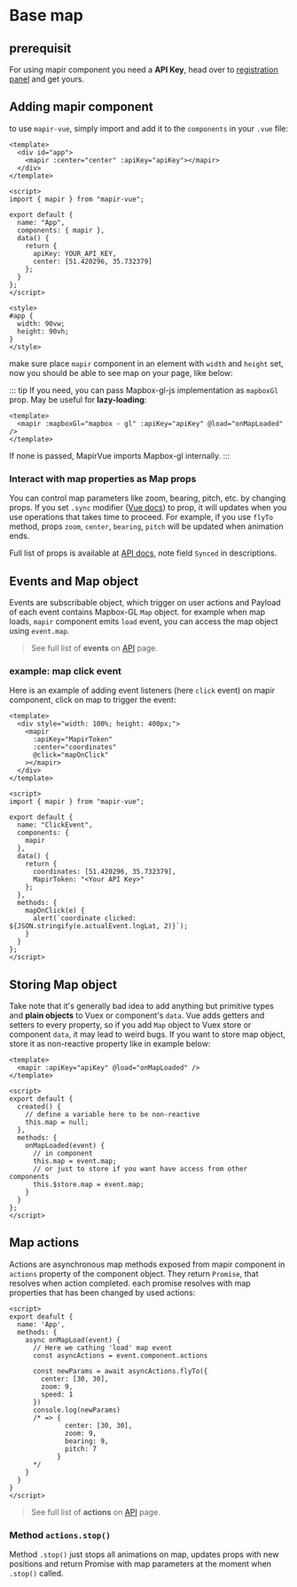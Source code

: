 # Base map

<ClientOnly>
  <Simple />
</ClientOnly>

## prerequisit

For using mapir component you need a **API Key**, head over to [registration panel](https://corp.map.ir/registration/) and get yours.

## Adding mapir component

to use `mapir-vue`, simply import and add it to the `components` in your `.vue` file:

```vue
<template>
  <div id="app">
    <mapir :center="center" :apiKey="apiKey"></mapir>
  </div>
</template>

<script>
import { mapir } from "mapir-vue";

export default {
  name: "App",
  components: { mapir },
  data() {
    return {
      apiKey: YOUR_API_KEY,
      center: [51.420296, 35.732379]
    };
  }
};
</script>

<style>
#app {
  width: 90vw;
  height: 90vh;
}
</style>
```

make sure place `mapir` component in an element with `width` and `height` set, now you should be able to see map on your page, like below:

::: tip
If you need, you can pass Mapbox-gl-js implementation as `mapboxGl` prop. May be useful for **lazy-loading**:

```vue
<template>
  <mapir :mapboxGl="mapbox - gl" :apiKey="apiKey" @load="onMapLoaded" />
</template>
```

If none is passed, MapirVue imports Mapbox-gl internally.
:::

### Interact with map properties as Map props

You can control map parameters like zoom, bearing, pitch, etc. by changing props.
If you set `.sync` modifier ([Vue docs](https://vuejs.org/v2/guide/components.html#sync-Modifier)) to prop, it will updates when you use operations that takes time to proceed. For example, if you use `flyTo` method, props `zoom`, `center`, `bearing`, `pitch` will be updated when animation ends.

Full list of props is available at [API docs](/api/#props), note field `Synced` in descriptions.

<!-- ## Map loading -->

## Events and Map object

Events are subscribable object, which trigger on user actions and
Payload of each event contains Mapbox-GL `Map` object. for example when map loads, `mapir` component emits `load` event, you can access the map object using `event.map`.

> See full list of **events** on [API](/api/#events) page.

### example: map click event

Here is an example of adding event listeners (here `click` event) on mapir component, click on map to trigger the event:

<ClientOnly>
  <ClickEvent />
</ClientOnly>

```vue
<template>
  <div style="width: 100%; height: 400px;">
    <mapir
      :apiKey="MapirToken"
      :center="coordinates"
      @click="mapOnClick"
    ></mapir>
  </div>
</template>

<script>
import { mapir } from "mapir-vue";

export default {
  name: "ClickEvent",
  components: {
    mapir
  },
  data() {
    return {
      coordinates: [51.420296, 35.732379],
      MapirToken: "<Your API Key>"
    };
  },
  methods: {
    mapOnClick(e) {
      alert(`coordinate clicked: ${JSON.stringify(e.actualEvent.lngLat, 2)}`);
    }
  }
};
</script>
```

## Storing Map object

Take note that it's generally bad idea to add anything but primitive types and **plain objects** to Vuex or component's `data`. Vue adds getters and setters to every property, so if you add `Map` object to Vuex store or component `data`, it may lead to weird bugs.
If you want to store map object, store it as non-reactive property like in example below:

```vue
<template>
  <mapir :apiKey="apiKey" @load="onMapLoaded" />
</template>

<script>
export default {
  created() {
    // define a variable here to be non-reactive
    this.map = null;
  },
  methods: {
    onMapLoaded(event) {
      // in component
      this.map = event.map;
      // or just to store if you want have access from other components
      this.$store.map = event.map;
    }
  }
};
</script>
```

## Map actions

Actions are asynchronous map methods exposed from mapir component in `actions` property of the component object. They return `Promise`, that resolves when action completed. each promise resolves with map properties that has been changed by used actions:

```vue
<script>
export deafult {
  name: 'App',
  methods: {
    async onMapLoad(event) {
      // Here we cathing 'load' map event
      const asyncActions = event.component.actions

      const newParams = await asyncActions.flyTo({
        center: [30, 30],
        zoom: 9,
        speed: 1
      })
      console.log(newParams)
      /* => {
              center: [30, 30],
              zoom: 9,
              bearing: 9,
              pitch: 7
            }
      */
    }
  }
}
</script>
```

> See full list of **actions** on [API](/api/#actions) page.

### Method `actions.stop()`

Method `.stop()` just stops all animations on map, updates props with new positions and return Promise with map parameters at the moment when `.stop()` called.
